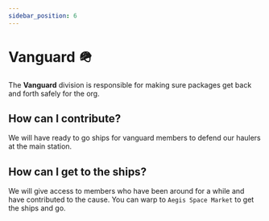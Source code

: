 ```yaml
---
sidebar_position: 6
---
```


# Vanguard 🪖

The **Vanguard** division is responsible for making sure packages get back and forth safely for the org.

## How can I contribute?

We will have ready to go ships for vanguard members to defend our haulers at the main station.

## How can I get to the ships?

We will give access to members who have been around for a while and have contributed to the cause. You can warp to `Aegis Space Market` to get the ships and go.
